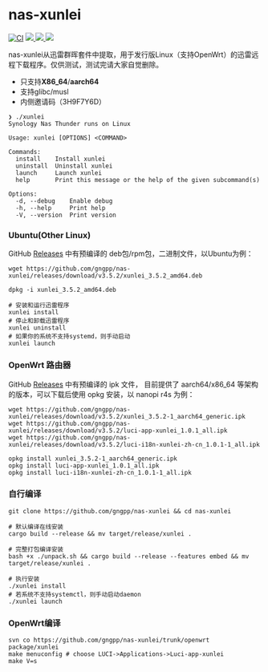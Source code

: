 # nas-xunlei
[![CI](https://github.com/gngpp/nas-xunlei/actions/workflows/CI.yml/badge.svg)](https://github.com/gngpp/nas-xunlei/actions/workflows/CI.yml)
<a href="/LICENSE">
    <img src="https://img.shields.io/github/license/gngpp/nas-xunlei?style=flat">
  </a>
  <a href="https://github.com/gngpp/nas-xunlei/releases">
    <img src="https://img.shields.io/github/release/gngpp/nas-xunlei.svg?style=flat">
  </a><a href="hhttps://github.com/gngpp/nas-xunlei/releases">
    <img src="https://img.shields.io/github/downloads/gngpp/nas-xunlei/total?style=flat&?">
  </a>

nas-xunlei从迅雷群晖套件中提取，用于发行版Linux（支持OpenWrt）的迅雷远程下载程序。仅供测试，测试完请大家自觉删除。

- 只支持**X86_64**/**aarch64**
- 支持glibc/musl
- 内侧邀请码（3H9F7Y6D）

```shell
❯ ./xunlei                   
Synology Nas Thunder runs on Linux

Usage: xunlei [OPTIONS] <COMMAND>

Commands:
  install    Install xunlei
  uninstall  Uninstall xunlei
  launch     Launch xunlei
  help       Print this message or the help of the given subcommand(s)

Options:
  -d, --debug    Enable debug
  -h, --help     Print help
  -V, --version  Print version

```

### Ubuntu(Other Linux)
GitHub [Releases](https://github.com/gngpp/nas-xunlei/releases) 中有预编译的 deb包/rpm包，二进制文件，以Ubuntu为例：
```shell
wget https://github.com/gngpp/nas-xunlei/releases/download/v3.5.2/xunlei_3.5.2_amd64.deb

dpkg -i xunlei_3.5.2_amd64.deb

# 安装和运行迅雷程序
xunlei install
# 停止和卸载迅雷程序
xunlei uninstall
# 如果你的系统不支持systemd，则手动启动
xunlei launch
```

### OpenWrt 路由器
GitHub [Releases](https://github.com/gngpp/nas-xunlei/releases) 中有预编译的 ipk 文件， 目前提供了 aarch64/x86_64 等架构的版本，可以下载后使用 opkg 安装，以 nanopi r4s 为例：

```shell
wget https://github.com/gngpp/nas-xunlei/releases/download/v3.5.2/xunlei_3.5.2-1_aarch64_generic.ipk
wget https://github.com/gngpp/nas-xunlei/releases/download/v3.5.2/luci-app-xunlei_1.0.1_all.ipk
wget https://github.com/gngpp/nas-xunlei/releases/download/v3.5.2/luci-i18n-xunlei-zh-cn_1.0.1-1_all.ipk

opkg install xunlei_3.5.2-1_aarch64_generic.ipk
opkg install luci-app-xunlei_1.0.1_all.ipk
opkg install luci-i18n-xunlei-zh-cn_1.0.1-1_all.ipk
```

### 自行编译

```shell
git clone https://github.com/gngpp/nas-xunlei && cd nas-xunlei

# 默认编译在线安装
cargo build --release && mv target/release/xunlei .

# 完整打包编译安装
bash +x ./unpack.sh && cargo build --release --features embed && mv target/release/xunlei .

# 执行安装
./xunlei install
# 若系统不支持systemctl，则手动启动daemon
./xunlei launch
```

### OpenWrt编译

```shell
svn co https://github.com/gngpp/nas-xunlei/trunk/openwrt  package/xunlei
make menuconfig # choose LUCI->Applications->Luci-app-xunlei  
make V=s
```
